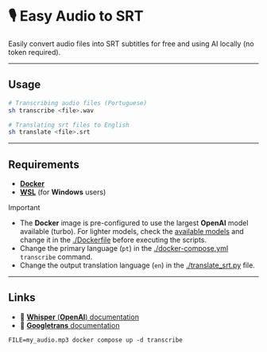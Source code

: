 # 🎙️ Easy Audio to SRT

Easily convert audio files into SRT subtitles for free and using AI locally (no token required).

---

## Usage

```sh
# Transcribing audio files (Portuguese)
sh transcribe <file>.wav

# Translating srt files to English
sh translate <file>.srt
```

---

## Requirements

- [**Docker**](https://www.docker.com/get-started/)
- [**WSL**](https://learn.microsoft.com/pt-br/windows/wsl/install) (for **Windows** users)

> [!IMPORTANT]
>
> - The **Docker** image is pre-configured to use the largest **OpenAI** model available (turbo). For lighter models, check the [available models](https://github.com/openai/whisper?tab=readme-ov-file#available-models-and-languages) and change it in the [./Dockerfile](./Dockerfile) before executing the scripts.
> - Change the primary language (`pt`) in the [./docker-compose.yml](./docker-compose.yml) `transcribe` command.
> - Change the output translation language (`en`) in the [./translate_srt.py](./translate_srt.py) file.

---

## Links

- 📘 [**Whisper** (**OpenAI**) documentation](https://github.com/openai/whisper)
- 📘 [**Googletrans** documentation](https://github.com/ssut/py-googletrans)

```shell
FILE=my_audio.mp3 docker compose up -d transcribe
```
